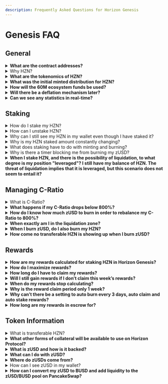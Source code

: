```yaml
---
description: Frequently Asked Questions for Horizon Genesis
---
```


# Genesis FAQ

## General

<details>

<summary><strong>What are the contract addresses?</strong></summary>

`HZN: 0xc0eff7749b125444953ef89682201fb8c6a917cd`

`zUSD: 0xf0186490b18cb74619816cfc7feb51cdbe4ae7b9`

</details>

<details>

<summary>Why HZN?</summary>

* Built on the BSC for faster, cheaper, scalable transactions
* More focus on bringing a wider range of synthetic assets that represent the real and crypto worlds
* Building more innovative synthetic assets such as zIndices, zNFTs, leveraged assets and others
* Bringing DeFi to NFTs via Synthetic NFTs
* Cross-chain interoperability: BSC, ETH, Solana, Polygon, Tron, Cosmos, Reef, and more
* Focused on user experience and education
* Community driven

</details>

<details>

<summary><strong>What are the tokenomics of HZN?</strong></summary>

To understand the tokenomics please refer to our [Supply and Inflation Policy article](https://horizonprotocol.medium.com/horizon-supply-and-inflation-policy-f0aaa8cc4a3a).

</details>

<details>

<summary><strong>What was the initial minted distribution for HZN?</strong></summary>

The initial minted supply of HZN tokens is 100,000,000.

Distribution:

* 10% (10,000,000 HZN) will be reserved for the IFO on PancakeSwap.
* 30% (30,000,000 HZN) will be reserved for Liquidity Mining (PHB, HZN, HZN-BNB LP) purposes.
* 60% (60,000,000 HZN) will be reserved for the Ecosystem & Community Fund.

</details>

<details>

<summary><strong>How will the 60M ecosystem funds be used?</strong></summary>

The 60M Ecosystem & Community Fund will be used to support the protocol and community via stabilization of synthetic asset collateralization, market making for synthetic assets, protocol grants and blockchain fees, bounties, partnerships, marketing, and other community incentives. None of these funds are going to the team, advisors, or investors and are not intended to ever be completely circulating in the market. This fund is the treasury of Horizon Protocol itself and is for the benefit and long term sustainability of the protocol. The intention for this fund is to eventually be completely governed by the community via a DAO.

</details>

<details>

<summary><strong>Will there be a deflation mechanism later?</strong></summary>

As our project evolves, we can certainly begin to implement deflationary mechanisms. If you wish to contribute to the discussion around this, please join our Telegram community [here](https://t.me/HorizonProtocol).

</details>

<details>

<summary><strong>Can we see any statistics in real-time?</strong></summary>

To see real-time network data and analytics for Horizon Protocol, check out the [Horizon Dashboard](https://dashboard.horizonprotocol.com).

</details>

## Staking

<details>

<summary>How do I stake my HZN?</summary>

To stake HZN you also need to mint zUSD, which is a stablecoin backed by your staked HZN. This zUSD must be paid back in order to reclaim your HZN and is considered as an interest-free debt. Staking HZN requires managing your Collateralization Ratio (C-Ratio) in order to be eligible for rewards and avoid liquidation.

Learn more about staking [here](staking-on-horizon-genesis/). Get started [here](guides/getting-started.md).

</details>

<details>

<summary>How can I unstake HZN?</summary>

You must burn zUSD in order to unstake HZN. Burning zUSD will reduce your debt which also reduces the amount of HZN required to back that debt.

* Any zUSD burned while under an 800% C-Ratio will only reduce your debt and increase your C-Ratio, but will not unstake any HZN.
* Any zUSD burned while over an 800% C-Ratio will reduce your debt AND unstake HZN at an 800% ratio. Reducing your debt to 0 would unstake all of your HZN. Unstaked HZN would become 'transferable' HZN, which is freely usable HZN.

</details>

<details>

<summary>Why can I still see my HZN in my wallet even though I have staked it?</summary>

When staking HZN in Horizon Genesis, your HZN will never actually leave your wallet. Horizon Genesis will automatically flag your HZN as 'staked' rendering it unusable until you unstake your position. HZN that isn't staked will be considered 'transferable' and freely usable to transfer or sell.

</details>

<details>

<summary>Why is my HZN staked amount constantly changing?</summary>

Horizon Protocol has a dynamic staking mechanism that automatically adjusts the amount of HZN staked based on the current price of HZN in order to always maintain an 800% backing of your current debt. Transferable and escrowed HZN are dynamically used to maintain an 800% C-Ratio as the price of HZN fluctuates.

Let’s take an example: (using a C-Ratio of 800%)

1. You mint 100 zUSD with 800 HZN (1 HZN = $1) at 800% C-Ratio, your staked HZN balance would be 800 and your transferable HZN balance would be 0 (assuming you staked all of your HZN).
2. The price of HZN goes up to $1.5, now you would only need 533.33 HZN to back your 100 zUSD. Horizon Genesis would automatically release 266.67 HZN from being staked and it would become transferable HZN. This transferable HZN could then be freely used to mint more zUSD, transferred to another wallet, or sold on an exchange.
3. The price of HZN drops to $0.5, then you will need 1,600 HZN (1600 x $0.5 = $800) to back your 100 zUSD debt position. Horizon Genesis will automatically migrate any transferable or escrowed HZN in your wallet to become staked HZN until the necessary 1600 HZN backing is met. If you don’t have any transferable HZN, then your C-Ratio will fall below the 800% target C-Ratio and you will no longer be able to claim rewards.

</details>

<details>

<summary>What does staking have to do with minting and burning?</summary>

Staking HZN means that you are putting the HZN in there as collateral to Mint/Borrow zUSD. The reason it is called Minting instead of Borrowing is because there is no interest in this process. This is also why zUSD is called “Debt”, because you are technically borrowing this zUSD and you need to return it to be able to take back your HZN. An example of this would be a second mortgage, where you use your house as the collateral and you’re able to borrow some money. To get the house back to be fully under your ownership, then you need to pay back all the money first.

C-Ratio stands for collateralization ratio. This is the amount of collateral needed to borrow/mint a certain amount of zUSD. At 800%, you need $800 worth of HZN to mint $100 of zUSD.

If the price of HZN goes up to double the price, then your HZN is now worth $1600, which means that if you haven’t touched anything else, you are now at a c-ratio of 1600%. At this point, you can Mint again, which would take the extra $800 of HZN and borrow/mint to give you another $100 zUSD for a total of $200 zUSD at 800% c-ratio.

If the price of HZN drops by half back to the previous price so that it is worth $800 again, then you c-ratio has now dropped to 400%. To get back to 800% c-ratio, you need to “Burn”/repay $100 of zUSD so you are back at $100 zUSD of debt.

So the final conclusion is if you hold the zUSD that you mint and don’t do anything with it (trading it away or using it to invest in something else), you will have all the zUSD needed to “burn”/repay your zUSD debt and take out your collateral of HZN.

</details>

<details>

<summary>Why is there a timer blocking me from burning my zUSD?</summary>

There is a 24 hour period between minting and burning zUSD. This is necessary to prevent oracle front-running attacks.

</details>

<details>

<summary><strong>When I stake HZN, and there is the possibility of liquidation, to what degree is my position "leveraged"? I still have my balance of HZN. The threat of liquidation implies that it is leveraged, but this scenario does not seem to entail it?</strong></summary>

Liquidation in Horizon Protocol is not the same as liquidation of a leveraged or margin position. Your position in Horizon Protocol is not leveraged, you are actually over-collateralizing a debt position at an 800% ratio to back the creation of synthetic assets. Liquidation occurs when you lack sufficient backing of those synthetic assets. Please refer to the [liquidation section](staking-on-horizon-genesis/liquidation.md).

</details>

## Managing C-Ratio

<details>

<summary>What is C-Ratio?</summary>

Collateralization Ratio or C-Ratio is the ratio between your collateral and your debt. Horizon Protocol currently has a target C-Ratio of 800% meaning you need $8 worth of HZN staked to mint $1 zUSD to have a $1 debt. The purpose of the C-Ratio is to ensure that the synthetics produced by Horizon Protocol are sufficiently backed during price fluctuations.

</details>

<details>

<summary><strong>What happens if my C-Ratio drops below 800%?</strong></summary>

If your C-Ratio drops below 800% you will not be able to claim rewards. You will continue to gain rewards but will need to restore your C-Ratio to 800% by burning zUSD or adding more HZN in order to claim rewards. If you do not claim your rewards after a week, your rewards will be forfeited and redistributed to the following week's reward pool.

</details>

<details>

<summary><strong>How do I know how much zUSD to burn in order to rebalance my C-Ratio to 800%?</strong></summary>

Horizon Genesis has preset strategies to help you manage your C-Ratio. Simply clicking the “Aggressive - 800%” preset strategy will automatically calculate how much zUSD you need to burn to return to 800%. You may also manually input how much zUSD you want to burn if you want to maintain a different C-Ratio.

</details>

<details>

<summary><strong>When exactly am I in the liquidation zone?</strong></summary>

If your C-Ratio goes under 200% - you will be automatically flagged for liquidation. Horizon Genesis has a 3-day grace period to allow you to restore your C-Ratio and clear your liquidation flag before your account becomes available for liquidation. You will need to restore your C-Ratio back to 800% before you're able to clear your liquidation flag.

**WARNING:**

Please note that clearing your liquidation flag requires a blockchain transaction and is NOT automatic.

Learn more about liquidation [here](staking-on-horizon-genesis/liquidation.md).

</details>

<details>

<summary><strong>When I burn zUSD, do I also burn my HZN?</strong></summary>

No, you never lose HZN when burning zUSD. If your C-Ratio is under 800%, burning zUSD just reduces your debt and increases your C-Ratio. Once your C-Ratio is above 800% you will begin to unstake your HZN when burning zUSD. Reducing your debt to 0 would unstake all of your HZN. Unstaked HZN will become 'transferable' HZN, which is freely usable HZN.

</details>

<details>

<summary><strong>How come no transferable HZN is showing up when I burn zUSD?</strong></summary>

There are 2 reasons this can occur:

1. You are under 800% C-Ratio, therefore no HZN will actually become unstaked until you burn zUSD while over 800% C-Ratio.
2. All escrowed HZN you have used to stake must be first unstaked before un-escrowed HZN begins to unstake and become transferable.

</details>

## Rewards

<details>

<summary><strong>How are my rewards calculated for staking HZN in Horizon Genesis?</strong></summary>

Your rewards are calculated based on the proportion of your personal debt against the global debt pool. Your proportion of global debt is calculated based on a snapshot of the network taken every Friday around 5:00 UTC.

`Your Weekly Rewards = Personal debt/Global debt * Weekly Rewards`

</details>

<details>

<summary><strong>How do I maximize rewards?</strong></summary>

To maximize rewards you want to hold more debt and mint with all of your HZN (aggressive 800% strategy). Any price drop from the point of minting at 800% will result in you not being able to claim rewards. You have 1 week, until the next week’s reward period starts, to make sure your C-Ratio is at least 800% and claim your rewards or they will be forfeited and returned to the following week’s reward pool for others to earn.

**DANGER:**

Maximizing rewards is risky and requires more active management. Do not take on risk that you are not comfortable with.

</details>

<details>

<summary><strong>How long do I have to claim my rewards?</strong></summary>

You have until the next reward period to claim your rewards (7 days from when rewards are claimable). Unclaimed rewards will be redistributed into next week’s reward pool. You can see how long you have left to claim by checking the bottom right of the screen where you will see a timer until the next reward claim period.

</details>

<details>

<summary><strong>Will I still gain rewards if I don’t claim this week’s rewards?</strong></summary>

Yes, you will continue to gain rewards every week based on how much debt you hold. Any rewards you don’t claim each week will be forfeited and returned back to the reward pool for the following week's reward distribution.

</details>

<details>

<summary><strong>When do my rewards stop calculating?</strong></summary>

You will gain rewards as long as you have a debt position at the end of each reward period on Horizon Genesis. If you burn all your zUSD, you will no longer gain rewards.

</details>

<details>

<summary><strong>Why is the reward claim period only 1 week?</strong></summary>

The reward claim period coincides with the Horizon Protocol monetary policy, which distributes new tokens on a weekly basis.

In addition, it is very important to maintain the global C-Ratio, therefore, it is critical that stakers are active stakers, re-adjusting their individual C-Ratios at least once a week. Staking in Horizon Protocol is not a stake-and-forget type of system.

Please remember that rewards for the previous week must be claimed before the start of the next reward period or they will be forfeited and redistributed into the next week’s reward pool.

</details>

<details>

<summary><strong>Why can’t there be a setting to auto burn every 3 days, auto claim and auto stake rewards?</strong></summary>

Burning, claiming, and staking require transactions on the blockchain that need to be paid for by the user.

</details>

<details>

<summary><strong>How long are my rewards in escrow for?</strong></summary>

The vesting period for all claimed rewards is 1 year.

</details>

## Token Information

<details>

<summary>What is transferable HZN?</summary>

Transferable HZN is HZN that is available to be used in your wallet. You can transfer it or sell it, or keep it in your wallet to increase your C-Ratio. Having a good transferable HZN balance will help you maintain your debt position if the HZN price drops and you need more HZN to be staked. Horizon Genesis will automatically migrate your transferable HZN to become staked HZN in this event.

</details>

<details>

<summary><strong>What other forms of collateral will be available to use on Horizon Protocol?</strong></summary>

We’ll be looking into other forms of collateral such as BNB and other assets, but currently you can only use HZN as collateral.

</details>

<details>

<summary><strong>What is zUSD and how is it backed?</strong></summary>

zUSD is a stablecoin that is pegged to the US Dollar and is minted in Horizon Genesis when staking HZN as collateral. More collateral options will be available in the future.

</details>

<details>

<summary><strong>What can I do with zUSD?</strong></summary>

The main purpose of zUSD to is to use it to trade for other zAssets on Horizon Exchange. These zAssets are an array of synthetic assets representing the crypto and real economy (i.e. zBTC, zETH, zAPPL, zTSLA, etc.)

Additionally, for staking purposes, you can trade it on [PancakeSwap](https://pancakeswap.finance/swap?inputCurrency=0xF0186490B18CB74619816CfC7FeB51cdbe4ae7b9\&outputCurrency=0xe9e7cea3dedca5984780bafc599bd69add087d56) or compound your HZN staking rewards by supplying liquidity to the [zUSD/BUSD LP in PancakeSwap](https://pancakeswap.finance/add/0xe9e7CEA3DedcA5984780Bafc599bD69ADd087D56/0xF0186490B18CB74619816CfC7FeB51cdbe4ae7b9) and staking the LP for rewards in the Horizon Genesis [Earn](https://genesis.horizonprotocol.com/earn) tab.

</details>

<details>

<summary><strong>Where do zUSDs come from?</strong></summary>

zUSDs are always minted (and burned) at a value of $1.00 and are backed by the HZN you ‘stake’ into Horizon Genesis.

</details>

<details>

<summary>How can I see zUSD in my wallet?</summary>

Add the zUSD token address: `0xf0186490b18cb74619816cfc7feb51cdbe4ae7b9` to your wallet.

</details>

<details>

<summary><strong>How can I convert my zUSD to BUSD and add liquidity to the zUSD/BUSD pool on PancakeSwap?</strong></summary>

zUSD is tradeable on PancakeSwap [here](https://pancakeswap.finance/swap?inputCurrency=0xF0186490B18CB74619816CfC7FeB51cdbe4ae7b9\&outputCurrency=0xe9e7cea3dedca5984780bafc599bd69add087d56).

You can add liquidity for the zUSD-BUSD pool [here](https://pancakeswap.finance/add/0xe9e7CEA3DedcA5984780Bafc599bD69ADd087D56/0xF0186490B18CB74619816CfC7FeB51cdbe4ae7b9).

The zUSD/BUSD liquidity pool can be checked [here](https://bscscan.com/address/0xc3bf4e0ea6b76c8edd838e14be2116c862c88bdf).

zUSD token address: `0xf0186490b18cb74619816cfc7feb51cdbe4ae7b9`

</details>
